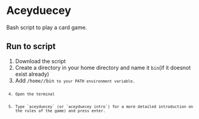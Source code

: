 # Aceyduecey
Bash script to play a card game.

## Run to script
<ol>
	<li>Download the script</li>
	<li>Create a directory in your home directory and name it <code>bin</code>(if it doesnot exist already)</li>
	<li>Add <code>/home/<user>/bin<code> to your PATH environment variable.</li>
	<li>Open the terminal</li>
	<li>Type `aceyduecey` (or `aceyduecey intro`) for a more detailed introduction on the rules of the game) and press enter.</li>
</ol>	  
